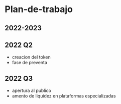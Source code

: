 # Plan-de-trabajo
## 2022-2023

## 2022 Q2
- creacion del token
- fase de preventa

## 2022 Q3
- apertura al publico
- amento de liquidez en plataformas especializadas

